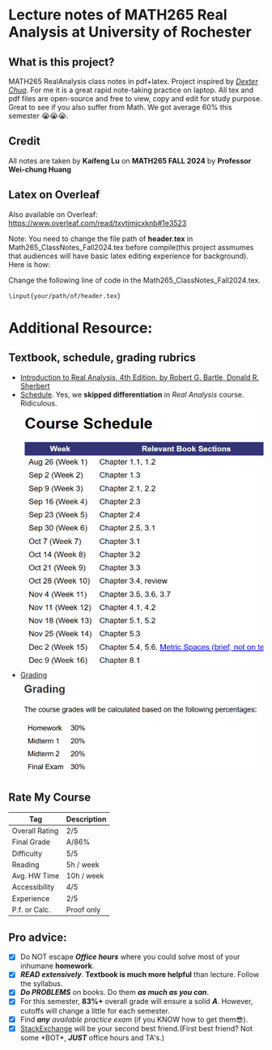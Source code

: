 # Lecture notes of MATH265 Real Analysis at University of Rochester 
## What is this project?
MATH265 RealAnalysis class notes in pdf+latex. Project inspired by [*Dexter Chua*](https://dec41.user.srcf.net/notes/). For me it is a great rapid note-taking practice on laptop. All tex and pdf files are open-source and free to view, copy and edit for study purpose. Great to see if you also suffer from Math. We got average 60% this semester 😭😭😭. 

## Credit
All notes are taken by **Kaifeng Lu** on **MATH265 FALL 2024** by **Professor Wei-chung Huang**

## Latex on Overleaf
Also available on Overleaf:
https://www.overleaf.com/read/txvtjmjcxknb#1e3523

Note: You need to change the file path of **header.tex** in Math265_ClassNotes_Fall2024.tex before compile(this project assmumes that audiences will have basic latex editing experience for background). Here is how:

Change the following line of code in the Math265_ClassNotes_Fall2024.tex. 
```
\input{your/path/of/header.tex}
```
# Additional Resource:

## Textbook, schedule, grading rubrics
- [Introduction to Real Analysis, 4th Edition, by Robert G. Bartle, Donald R. Sherbert](/Introduction%20to%20Real%20Analysis.pdf)
- [Schedule](/Schedule.png). Yes, we **skipped differentiation** in *Real Analysis* course. Ridiculous.
  ![Schedule](/Schedule.png)
- [Grading](/Grading.png)
  ![Grading](/Grading.png)

## Rate My Course

| Tag            | Description  |
| -------------- | ------------ |
| Overall Rating | 2/5          |
| Final Grade    | A/86%        |
| Difficulty     | 5/5          |
| Reading        | 5h / week    |
| Avg. HW Time   | 10h / week   |
| Accessibility  | 4/5          |
| Experience     | 2/5          |
| P.f. or Calc.  | Proof only   |

## Pro advice: 
- [x] Do NOT escape ***Office hours*** where you could solve most of your inhumane **homework**.
- [x] ***READ extensively***. **Textbook is much more helpful** than lecture. Follow the syllabus.
- [x] ***Do PROBLEMS*** on books. Do them ***as much as you can***. 
- [x] For this semester, **83%+** overall grade will ensure a solid ***A***. However, cutoffs will change a little for each semester.
- [x] Find ***any*** *available practice exam* (if you KNOW how to get them😎). 
- [x] [StackExchange](https://math.stackexchange.com/ "Best alternative for Chat ;)") will be your second best friend.(First best friend? Not some \*BOT\*, ***JUST*** office hours and TA's.)
